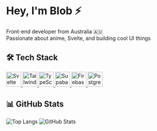 # Hey, I'm Blob ⚡

Front-end developer from Australia 🇦🇺  
Passionate about anime, Svelte, and building cool UI things

## 🛠 Tech Stack

<p align="left">
  <a href="https://svelte.dev" target="_blank" rel="noopener noreferrer">
    <img src="https://skillicons.dev/icons?i=svelte&theme=dark" alt="Svelte" height="40" style="display: inline-block;" />
  </a>
  <a href="https://tailwindcss.com" target="_blank" rel="noopener noreferrer">
    <img src="https://skillicons.dev/icons?i=tailwind&theme=dark" alt="TailwindCSS" height="40" style="display: inline-block;" />
  </a>
  <a href="https://www.typescriptlang.org" target="_blank" rel="noopener noreferrer">
    <img src="https://skillicons.dev/icons?i=typescript&theme=dark" alt="TypeScript" height="40" style="display: inline-block;" />
  </a>
  <a href="https://supabase.com" target="_blank" rel="noopener noreferrer">
    <img src="https://skillicons.dev/icons?i=supabase&theme=dark" alt="Supabase" height="40" style="display: inline-block;" />
  </a>
  <a href="https://firebase.google.com" target="_blank" rel="noopener noreferrer">
    <img src="https://skillicons.dev/icons?i=firebase&theme=dark" alt="Firebase" height="40" style="display: inline-block;" />
  </a>
  <a href="https://www.postgresql.org" target="_blank" rel="noopener noreferrer">
    <img src="https://skillicons.dev/icons?i=postgresql&theme=dark" alt="PostgreSQL" height="40" style="display: inline-block;" />
  </a>
</p>



## 📊 GitHub Stats

![Top Langs](https://github-readme-stats.vercel.app/api/top-langs/?username=mooshieblob1&layout=compact&theme=dark)
![GitHub Stats](https://github-readme-stats.vercel.app/api?username=mooshieblob1&show_icons=true&theme=dark)

